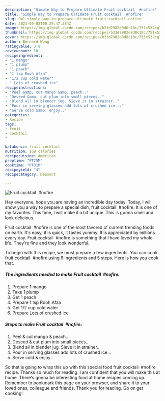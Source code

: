 ```yaml
---
description: "Simple Way to Prepare Ultimate Fruit cocktail  #nofire"
title: "Simple Way to Prepare Ultimate Fruit cocktail  #nofire"
slug: 941-simple-way-to-prepare-ultimate-fruit-cocktail-nofire
date: 2021-09-02T00:29:47.384Z
image: https://img-global.cpcdn.com/recipes/b33d2982e8d8c18c/751x532cq70/fruit-cocktail-nofire-recipe-main-photo.jpg
thumbnail: https://img-global.cpcdn.com/recipes/b33d2982e8d8c18c/751x532cq70/fruit-cocktail-nofire-recipe-main-photo.jpg
cover: https://img-global.cpcdn.com/recipes/b33d2982e8d8c18c/751x532cq70/fruit-cocktail-nofire-recipe-main-photo.jpg
author: Bernard Wong
ratingvalue: 3.8
reviewcount: 10
recipeingredient:
- "1 mango"
- "1 plump"
- "1 peach"
- "1 tsp Rooh Afza"
- "1/2 cup cold water"
- " Lots of crushed ice"
recipeinstructions:
- "Peel &amp; cut mango &amp; peach.."
- "Deseed &amp; cut plum into small pieces.."
- "Blend all in blender jug. Sieve it in strainer.."
- "Pour in serving glasses add lots of crushed ice..."
- "Serve cold &amp; enjoy.."
categories:
- Recipe
tags:
- fruit
- cocktail
- 

katakunci: fruit cocktail  
nutrition: 169 calories
recipecuisine: American
preptime: "PT25M"
cooktime: "PT31M"
recipeyield: "4"
recipecategory: Dessert

---
```



![Fruit cocktail  #nofire](https://img-global.cpcdn.com/recipes/b33d2982e8d8c18c/751x532cq70/fruit-cocktail-nofire-recipe-main-photo.jpg)

Hey everyone, hope you are having an incredible day today. Today, I will show you a way to prepare a special dish, fruit cocktail  #nofire. It is one of my favorites. This time, I will make it a bit unique. This is gonna smell and look delicious.



Fruit cocktail  #nofire is one of the most favored of current trending foods on earth. It's easy, it is quick, it tastes yummy. It is appreciated by millions every day. Fruit cocktail  #nofire is something that I have loved my whole life. They're fine and they look wonderful.


To begin with this recipe, we must prepare a few ingredients. You can cook fruit cocktail  #nofire using 6 ingredients and 5 steps. Here is how you cook that.

<!--inarticleads1-->

##### The ingredients needed to make Fruit cocktail  #nofire:

1. Prepare 1 mango
1. Take 1 plump
1. Get 1 peach
1. Prepare 1 tsp Rooh Afza
1. Get 1/2 cup cold water
1. Prepare  Lots of crushed ice




<!--inarticleads2-->

##### Steps to make Fruit cocktail  #nofire:

1. Peel &amp; cut mango &amp; peach..
1. Deseed &amp; cut plum into small pieces..
1. Blend all in blender jug. Sieve it in strainer..
1. Pour in serving glasses add lots of crushed ice...
1. Serve cold &amp; enjoy..




So that is going to wrap this up with this special food fruit cocktail  #nofire recipe. Thanks so much for reading. I am confident that you will make this at home. There's gonna be interesting food at home recipes coming up. Remember to bookmark this page on your browser, and share it to your loved ones, colleague and friends. Thank you for reading. Go on get cooking!
